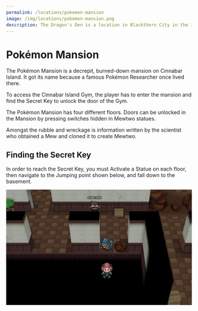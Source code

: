 ```yaml
---
permalink: /locations/pokemon-mansion
image: /img/locations/pokemon-mansion.png
description: The Dragon's Den is a location in Blackthorn City in the Johto region.
---
```


# Pokémon Mansion

The Pokémon Mansion is a decrepit, burned-down mansion on Cinnabar Island. It
got its name because a famous Pokémon Researcher once lived there.

To access the Cinnabar Island Gym, the player has to enter the mansion and find
the Secret Key to unlock the door of the Gym.

The Pokémon Mansion has four different floors. Doors can be unlocked in the
Mansion by pressing switches hidden in Mewtwo statues.

Amongst the rubble and wreckage is information written by the scientist who
obtained a Mew and cloned it to create Mewtwo.

## Finding the Secret Key

In order to reach the Secret Key, you must Activate a Statue on each floor, then
navigate to the Jumping point shown below, and fall down to the basement.

![pokemon mansion jump](/img/maps/pokemon-mansion-jump.png)
